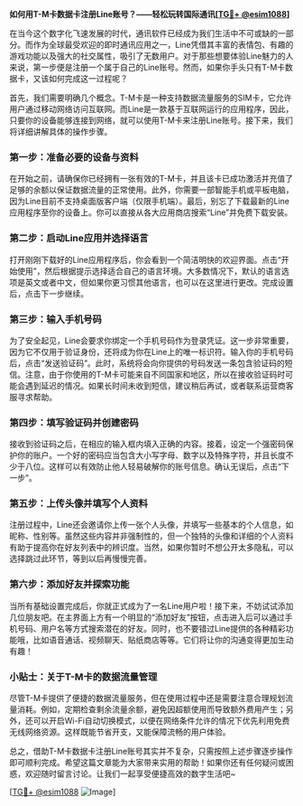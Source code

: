 **如何用T-M卡数据卡注册Line账号？——轻松玩转国际通讯[[TG💪+ @esim1088](https://t.me/s/esim1088)]**

在当今这个数字化飞速发展的时代，通讯软件已经成为我们生活中不可或缺的一部分。而作为全球最受欢迎的即时通讯应用之一，Line凭借其丰富的表情包、有趣的游戏功能以及强大的社交属性，吸引了无数用户。对于那些想要体验Line魅力的人来说，第一步便是注册一个属于自己的Line账号。然而，如果你手头只有T-M卡数据卡，又该如何完成这一过程呢？

首先，我们需要明确几个概念。T-M卡是一种支持数据流量服务的SIM卡，它允许用户通过移动网络访问互联网。而Line是一款基于互联网运行的应用程序，因此，只要你的设备能够连接到网络，就可以使用T-M卡来注册Line账号。接下来，我们将详细讲解具体的操作步骤。

### 第一步：准备必要的设备与资料

在开始之前，请确保你已经拥有一张有效的T-M卡，并且该卡已成功激活并充值了足够的余额以保证数据流量的正常使用。此外，你需要一部智能手机或平板电脑，因为Line目前不支持桌面版客户端（仅限手机端）。最后，别忘了下载最新的Line应用程序至你的设备上。你可以直接从各大应用商店搜索“Line”并免费下载安装。

### 第二步：启动Line应用并选择语言

打开刚刚下载好的Line应用程序后，你会看到一个简洁明快的欢迎界面。点击“开始使用”，然后根据提示选择适合自己的语言环境。大多数情况下，默认的语言选项是英文或者中文，但如果你更习惯其他语言，也可以在这里进行更改。完成设置后，点击下一步继续。

### 第三步：输入手机号码

为了安全起见，Line会要求你绑定一个手机号码作为登录凭证。这一步非常重要，因为它不仅用于验证身份，还将成为你在Line上的唯一标识符。输入你的手机号码后，点击“发送验证码”。此时，系统将会向你提供的号码发送一条包含验证码的短信。注意，由于你使用的T-M卡可能来自不同国家和地区，所以在接收验证码时可能会遇到延迟的情况。如果长时间未收到短信，建议稍后再试，或者联系运营商客服寻求帮助。

### 第四步：填写验证码并创建密码

接收到验证码之后，在相应的输入框内填入正确的内容。接着，设定一个强密码保护你的账户。一个好的密码应当包含大小写字母、数字以及特殊字符，并且长度不少于八位。这样可以有效防止他人轻易破解你的账号信息。确认无误后，点击“下一步”。

### 第五步：上传头像并填写个人资料

注册过程中，Line还会邀请你上传一张个人头像，并填写一些基本的个人信息，如昵称、性别等。虽然这些内容并非强制性的，但一个独特的头像和详细的个人资料有助于提高你在好友列表中的辨识度。当然，如果你暂时不想公开太多隐私，可以选择跳过此环节，等到以后再慢慢完善。

### 第六步：添加好友并探索功能

当所有基础设置完成后，你就正式成为了一名Line用户啦！接下来，不妨试试添加几位朋友吧。在主界面上方有一个明显的“添加好友”按钮，点击进入后可以通过手机号码、用户名等方式搜索潜在的好友。同时，也不要错过Line提供的各种精彩功能哦，比如语音通话、视频聊天、贴纸商店等等。它们将让你的沟通变得更加生动有趣！

### 小贴士：关于T-M卡的数据流量管理

尽管T-M卡提供了便捷的数据流量服务，但在使用过程中还是需要注意合理规划流量消耗。例如，定期检查剩余流量余额，避免因超额使用而导致额外费用产生；另外，还可以开启Wi-Fi自动切换模式，以便在网络条件允许的情况下优先利用免费无线网络资源。这样既能节省开支，又能保障流畅的用户体验。

总之，借助T-M卡数据卡注册Line账号其实并不复杂，只需按照上述步骤逐步操作即可顺利完成。希望这篇文章能为大家带来实用的帮助！如果你还有任何疑问或困惑，欢迎随时留言讨论。让我们一起享受便捷高效的数字生活吧~

[[TG💪+ @esim1088](https://t.me/s/esim1088) ![Image](https://i.postimg.cc/4NQfJmqS/Snipaste-2025-05-13-00-14-12.png)]